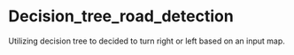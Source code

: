 # Decision_tree_road_detection
Utilizing decision tree to decided to turn right or left based on an input map.
